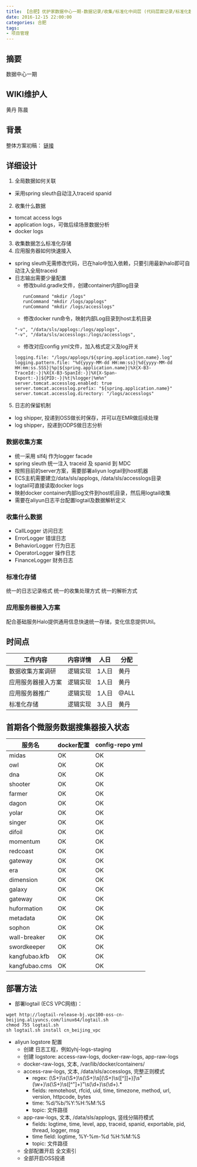```yaml
---
title: 【合肥】优护家数据中心一期-数据记录/收集/标准化中间层 (代码层面记录/标准化数据设计)
date: 2016-12-15 22:00:00
categories: 合肥
tags:
- 项目管理
---
```


## 摘要

数据中心一期
<!--more-->

## WIKI维护人
黄丹
陈晨

## 背景

整体方案初稿： [链接](http://wiki.office.test.youhujia.com/2016/12/10/data_platform_overview/)

## 详细设计

1. 全局数据如何关联  
  - 采用spring sleuth自动注入traceid spanid
2. 收集什么数据  
  - tomcat access logs
  - application logs，可做后续场景数据分析
  - docker logs
3. 收集数据怎么标准化存储
4. 应用服务器如何快速接入
  - spring sleuth无需修改代码，已在halo中加入依赖，只要引用最新halo即可自动注入全局traceid
  - 日志输出需要少量配置
     - 修改build.gradle文件，创建container内部log目录  
     ```
        runCommand "mkdir /logs"
        runCommand "mkdir /logs/applogs"
        runCommand "mkdir /logs/accesslogs"
     ```
     - 修改docker run命令，映射内部Log目录到host主机目录  
     ```
     "-v", "/data/sls/applogs:/logs/applogs",
     "-v", "/data/sls/accesslogs:/logs/accesslogs",     
     ```
     - 修改对应config yml文件，加入格式定义及log开关
     ```
     logging.file: "/logs/applogs/${spring.application.name}.log"
     logging.pattern.file: "%d{yyyy-MM-dd HH:mm:ss}|%d{yyyy-MM-dd HH:mm:ss.SSS}|%p|${spring.application.name}|%X{X-B3-TraceId:-}|%X{X-B3-SpanId:-}|%X{X-Span-Export:-}|${PID:-}|%t|%logger|%m%n"
     server.tomcat.accesslog.enabled: true
     server.tomcat.accesslog.prefix: "${spring.application.name}"
     server.tomcat.accesslog.directory: "/logs/accesslogs"     
     ```

5. 日志的保留机制
  - log shipper, 投递到OSS做长时保存，并可以在EMR做后续处理
  - log shipper，投递到ODPS做日志分析


### 数据收集方案

  - 统一采用 slf4j 作为logger facade
  - spring sleuth 统一注入 traceid 及 spanid 到 MDC
  - 按照目前的server方案，需要部署aliyun logtail到host机器
  - ECS主机需要建立/data/sls/applogs, /data/sls/accesslogs目录
  - logtail可直接读取docker logs
  - 映射docker container内部log文件到host机目录，然后用logtail收集
  - 需要在aliyun日志平台配置logtail及数据解析定义

### 收集什么数据

- CallLogger 访问日志
- ErrorLogger 错误日志
- BehaviorLogger 行为日志
- OperatorLogger 操作日志
- FinanceLogger 财务日志

### 标准化存储

统一的日志记录格式
统一的收集处理方式
统一的解析方式


### 应用服务器接入方案
配合基础服务Halo提供通用信息快速统一存储，变化信息提供Util。


## 时间点

工作内容 |  内容详情 | 人日 | 分配
------------ |-------- | ------------- | ----
数据收集方案调研  | 逻辑实现 |  1人日 | 黄丹
应用服务器接入方案 | 逻辑实现 | 1人日 | 黄丹
应用服务器推广 | 逻辑实现 | 1人日 | @ALL
标准化存储 | 逻辑实现 | 3人日 | 黄丹

## 首期各个微服务数据搜集器接入状态
服务名 | docker配置 | config-repo yml
-- | -- | --
midas | OK | OK
owl | OK | OK
dna | OK | OK
shooter | OK | OK
farmer | OK | OK
dagon | OK | OK
yolar | OK | OK
singer | OK | OK
difoil | OK | OK
momentum | OK | OK
redcoast | OK | OK
gateway | OK | OK
era | OK | OK
dimension | OK | OK
galaxy | OK | OK
gateway | OK | OK
huformation | OK | OK
metadata | OK | OK
sophon | OK | OK
wall-breaker | OK | OK
swordkeeper | OK | OK
kangfubao.kfb | OK | OK
kangfubao.cms | OK | OK

## 部署方法
  - 部署logtail (ECS VPC网络)：
  ```
  wget http://logtail-release-bj.vpc100-oss-cn-beijing.aliyuncs.com/linux64/logtail.sh
  chmod 755 logtail.sh
  sh logtail.sh install cn_beijing_vpc  
  ```
  - aliyun logstore 配置
    - 创建 日志工程，例如yhj-logs-staging
    - 创建 logstore: access-raw-logs, docker-raw-logs, app-raw-logs
    - docker-raw-logs, 文本, /var/lib/docker/containers/
    - access-raw-logs, 文本, /data/sls/accesslogs, 完整正则模式
      - regex: (\S+)\s(\S+)\s(\S+)\s\[(\S+)\s([^]]+)]\s"(\w+)\s(\S+)\s([^"]+)"\s(\d+)\s(\d+).*
      - fields: remotehost, rfcid, uid, time, timezone, method, url, version, httpcode, bytes
      - time: %d/%b/%Y:%H:%M:%S
      - topic: 文件路径
    - app-raw-logs, 文本, /data/sls/applogs, 竖线分隔符模式
      - fields: logtime, time, level, app, traceid, spanid, exportable, pid, thread, logger, msg
      - time field: logtime, %Y-%m-%d %H:%M:%S
      - topic: 文件路径
    - 全部配置开启 全文索引
    - 全部开启OSS投递
